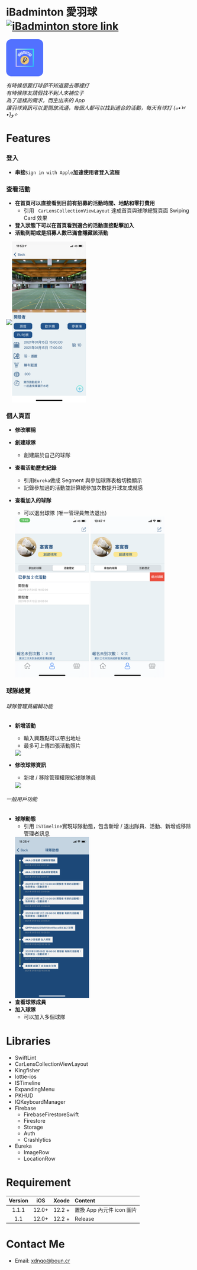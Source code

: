 # iBadminton 愛羽球   <a href="https://apps.apple.com/us/app/ibadminton-%E6%84%9B%E7%BE%BD%E7%90%83/id1546797864"><img src="https://github.com/Volorf/Badges/blob/master/App%20Store/App%20Store%20Badge.png" alt="iBadminton store link" width="100" align="center" /></a>

<img src="https://github.com/maxkai1303/ProjectAsset/blob/master/cutmypic.png" width="100" align="center" />

*有時候想要打球卻不知道要去哪裡打* <BR>
*有時候隊友請假找不到人來補位子* <BR>
*為了這樣的需求，而生出來的 App* <BR>
*讓羽球資訊可以更開放流通，每個人都可以找到適合的活動，每天有球打 (๑•̀ㅂ•́)و✧*


# Features
### 登入
* **串接**`Sign in with Apple`**加速使用者登入流程**

### 查看活動
* **在首頁可以直接看到目前有招募的活動時間、地點和零打費用**
    - 引用 ` CarLensCollectionViewLayout` 達成首頁與球隊總覽頁面 Swiping Card 效果
* **登入狀態下可以在首頁看到適合的活動直接點擊加入**
* **活動到期或是招募人數已滿會隱藏該活動**

<img src="https://github.com/maxkai1303/ProjectAsset/blob/master/IMB_VlYTL2.gif" width="200" align="center" /><img src="https://github.com/maxkai1303/ProjectAsset/blob/master/IMG_2088.PNG" width="200" align="center" />


### 個人頁面
* **修改暱稱**
* **創建球隊**
    - 創建屬於自己的球隊
* **查看活動歷史紀錄**
    - 引用`Eureka`做成 Segment 與參加球隊表格切換顯示
    - 記錄參加過的活動並計算總參加次數提升球友成就感
* **查看加入的球隊**
    - 可以退出球隊 (唯一管理員無法退出)
    
    <img src="https://github.com/maxkai1303/ProjectAsset/blob/master/IMG_2087.PNG" width="200" align="center" />
    <img src="https://github.com/maxkai1303/ProjectAsset/blob/master/IMG_2096.PNG" width="200" align="center" />


### 球隊總覽
###### 球隊管理員編輯功能
* **新增活動**
    - 輸入興趣點可以帶出地址
    - 最多可上傳四張活動照片
    <img src="https://github.com/maxkai1303/ProjectAsset/blob/master/IMB_esWNpd.gif" width="200" align="center" />
* **修改球隊資訊**
    - 新增 / 移除管理權限給球隊隊員
    
    <img src=" https://github.com/maxkai1303/ProjectAsset/blob/master/IMB_EAWl1E.gif" width="200" align="center" />
   

###### 一般用戶功能
* **球隊動態**
    - 引用 `ISTimeline`實現球隊動態，包含新增 / 退出隊員、活動、新增或移除管理者訊息
    <img src="https://github.com/maxkai1303/ProjectAsset/blob/master/IMG_2097.PNG" width="200" align="center" />
* **查看球隊成員**
* **加入球隊**
    - 可以加入多個球隊



# Libraries
* SwiftLint
* CarLensCollectionViewLayout
* Kingfisher
* lottie-ios
* ISTimeline
* ExpandingMenu
* PKHUD
* IQKeyboardManager
* Firebase
    * FirebaseFirestoreSwift
    * Firestore
    * Storage
    * Auth
    * Crashlytics
* Eureka
    * ImageRow
    * LocationRow

# Requirement

Version  | iOS   | Xcode   |                Content               |
:--------:|:------:|:---------:|:-------------------------------|
1.1.1     | 12.0+ |  12.2 +  | 置換 App 內元件 icon 圖片|
1.1        | 12.0+ |  12.2 +  | Release                               |

# Contact Me
* Email: xdnqo@boun.cr
